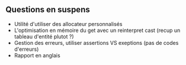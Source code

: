 
## Questions en suspens

- Utilité d'utiliser des allocateur personnalisés
- L'optimisation en mémoire du get avec un reinterpret cast (recup un tableau d'entité plutot ?)
- Gestion des erreurs, utiliser assertions VS exeptions (pas de codes d'erreurs)
- Rapport en anglais 
